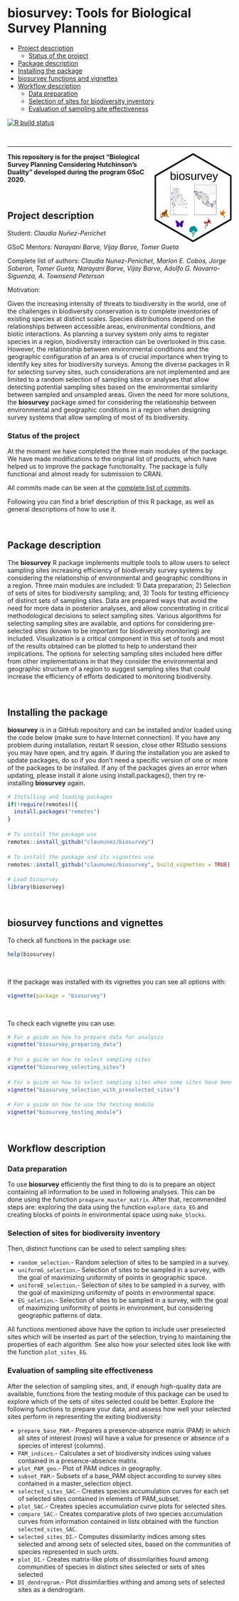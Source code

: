 biosurvey: Tools for Biological Survey Planning
================

-   [Project description](#project-description)
    -   [Status of the project](#status-of-the-project)
-   [Package description](#package-description)
-   [Installing the package](#installing-the-package)
-   [biosurvey functions and
    vignettes](#biosurvey-functions-and-vignettes)
-   [Workflow description](#workflow-description)
    -   [Data preparation](#data-preparation)
    -   [Selection of sites for biodiversity
        inventory](#selection-of-sites-for-biodiversity-inventory)
    -   [Evaluation of sampling site
        effectiveness](#evaluation-of-sampling-site-effectiveness)

<!-- badges: start -->

[![R build
status](https://github.com/claununez/biosurvey/workflows/R-CMD-check/badge.svg)](https://github.com/claununez/biosurvey/actions)
<!-- badges: end -->

<br>
<hr>

<img src='README_files/biosurveyfinal.png' align="right" height="200" /></a>

**This repository is for the project “Biological Survey Planning
Considering Hutchinson’s Duality” developed during the program GSoC
2020.**

<br>

## Project description

Student: *Claudia Nuñez-Penichet*

GSoC Mentors: *Narayani Barve, Vijay Barve, Tomer Gueta*

Complete list of authors: *Claudia Nunez-Penichet, Marlon E. Cobos,
Jorge Soberon, Tomer Gueta, Narayani Barve, Vijay Barve, Adolfo G.
Navarro-Siguenza, A. Townsend Peterson*

Motivation:

Given the increasing intensity of threats to biodiversity in the world,
one of the challenges in biodiversity conservation is to complete
inventories of existing species at distinct scales. Species
distributions depend on the relationships between accessible areas,
environmental conditions, and biotic interactions. As planning a survey
system only aims to register species in a region, biodiversity
interaction can be overlooked in this case. However, the relationship
between environmental conditions and the geographic configuration of an
area is of crucial importance when trying to identify key sites for
biodiversity surveys. Among the diverse packages in R for selecting
survey sites, such considerations are not implemented and are limited to
a random selection of sampling sites or analyses that allow detecting
potential sampling sites based on the environmental similarity between
sampled and unsampled areas. Given the need for more solutions, the
**biosurvey** package aimed for considering the relationship between
environmental and geographic conditions in a region when designing
survey systems that allow sampling of most of its biodiversity.

### Status of the project

At the moment we have completed the three main modules of the package.
We have made modifications to the original list of products, which have
helped us to improve the package functionality. The package is fully
functional and almost ready for submission to CRAN.

All commits made can be seen at the
<a href="https://github.com/claununez/biosurvey/commits/master" target="_blank">complete
list of commits</a>.

Following you can find a brief description of this R package, as well as
general descriptions of how to use it.

<br>

## Package description

The **biosurvey** R package implements multiple tools to allow users to
select sampling sites increasing efficiency of biodiversity survey
systems by considering the relationship of environmental and geographic
conditions in a region. Three main modules are included: 1) Data
preparation; 2) Selection of sets of sites for biodiversity sampling;
and, 3) Tools for testing efficiency of distinct sets of sampling sites.
Data are prepared ways that avoid the need for more data in posterior
analyses, and allow concentrating in critical methodological decisions
to select sampling sites. Various algorithms for selecting sampling
sites are available, and options for considering pre-selected sites
(known to be important for biodiversity monitoring) are included.
Visualization is a critical component in this set of tools and most of
the results obtained can be plotted to help to understand their
implications. The options for selecting sampling sites included here
differ from other implementations in that they consider the
environmental and geographic structure of a region to suggest sampling
sites that could increase the efficiency of efforts dedicated to
monitoring biodiversity.

<br>

## Installing the package

**biosurvey** is in a GitHub repository and can be installed and/or
loaded using the code below (make sure to have Internet connection). If
you have any problem during installation, restart R session, close other
RStudio sessions you may have open, and try again. If during the
installation you are asked to update packages, do so if you don’t need a
specific version of one or more of the packages to be installed. If any
of the packages gives an error when updating, please install it alone
using install.packages(), then try re-installing **biosurvey** again.

``` r
# Installing and loading packages
if(!require(remotes)){
  install.packages("remotes")
}

# To install the package use
remotes::install_github("claununez/biosurvey")

# To install the package and its vignettes use   
remotes::install_github("claununez/biosurvey", build_vignettes = TRUE)

# Load biosurvey
library(biosurvey)
```

<br>

## biosurvey functions and vignettes

To check all functions in the package use:

``` r
help(biosurvey)
```

<br>

If the package was installed with its vignettes you can see all options
with:

``` r
vignette(package = "biosurvey")
```

<br>

To check each vignette you can use:

``` r
# For a guide on how to prepare data for analysis
vignette("biosurvey_preparing_data")

# For a guide on how to select sampling sites
vignette("biosurvey_selecting_sites")

# For a guide on how to select sampling sites when some sites have been preselected
vignette("biosurvey_selection_with_preselected_sites")

# For a guide on how to use the testing module
vignette("biosurvey_testing_module")
```

<br>

## Workflow description

### Data preparation

To use **biosurvey** efficiently the first thing to do is to prepare an
object containing all information to be used in following analyses. This
can be done using the function `preapare_master_matrix`. After that,
recommended steps are: exploring the data using the function
`explore_data_EG` and creating blocks of points in environmental space
using `make_blocks`.

### Selection of sites for biodiversity inventory

Then, distinct functions can be used to select sampling sites:

-   `random_selection`.- Random selection of sites to be sampled in a
    survey.
-   `uniformG_selection`.- Selection of sites to be sampled in a survey,
    with the goal of maximizing uniformity of points in geographic
    space.
-   `uniformE_selection`.- Selection of sites to be sampled in a survey,
    with the goal of maximizing uniformity of points in environmental
    space.
-   `EG_seletion`.- Selection of sites to be sampled in a survey, with
    the goal of maximizing uniformity of points in environment, but
    considering geographic patterns of data.

All functions mentioned above have the option to include user
preselected sites which will be inserted as part of the selection,
trying to maintaining the properties of each algorithm. See also how
your selected sites look like with the function `plot_sites_EG`.

### Evaluation of sampling site effectiveness

After the selection of sampling sites, and, if enough high-quality data
are available, functions from the testing module of this package can be
used to explore which of the sets of sites selected could be better.
Explore the following functions to prepare your data, and assess how
well your selected sites perform in representing the exiting
biodiversity:

-   `prepare_base_PAM`.- Prepares a presence-absence matrix (PAM) in
    which all sites of interest (rows) will have a value for presence or
    absence of a species of interest (columns).
-   `PAM_indices`.- Calculates a set of biodiversity indices using
    values contained in a presence-absence matrix.
-   `plot_PAM_geo`.- Plot of PAM indices in geography.
-   `subset_PAM`.- Subsets of a base\_PAM object according to survey
    sites contained in a master\_selection object.
-   `selected_sites_SAC`.- Creates species accumulation curves for each
    set of selected sites contained in elements of PAM\_subset.
-   `plot_SAC`.- Creates species accumulation curve plots for selected
    sites.
-   `compare_SAC`.- Creates comparative plots of two species
    accumulation curves from information contained in lists obtained
    with the function `selected_sites_SAC`.
-   `selected_sites_DI`.- Computes dissimilarity indices among sites
    selected and among sets of selected sites, based on the communities
    of species represented in such units.
-   `plot_DI`.- Creates matrix-like plots of dissimilarities found among
    communities of species in distinct sites selected or sets of sites
    selected
-   `DI_dendrogram`.- Plot dissimilarities withing and among sets of
    selected sites as a dendrogram.
